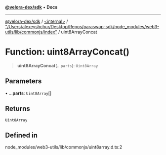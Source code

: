 [**@velora-dex/sdk**](../../../../README.md) • **Docs**

***

[@velora-dex/sdk](../../../../globals.md) / [\<internal\>](../../../README.md) / ["/Users/alexeyshchur/Desktop/Repos/paraswap-sdk/node\_modules/web3-utils/lib/commonjs/index"](../README.md) / uint8ArrayConcat

# Function: uint8ArrayConcat()

> **uint8ArrayConcat**(...`parts`): `Uint8Array`

## Parameters

• ...**parts**: `Uint8Array`[]

## Returns

`Uint8Array`

## Defined in

node\_modules/web3-utils/lib/commonjs/uint8array.d.ts:2
